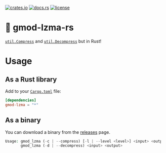 [![crates.io](https://img.shields.io/crates/v/gmod-lzma.svg)](https://crates.io/crates/gmod-lzma)
[![docs.rs](https://docs.rs/gmod-lzma/badge.svg)](https://docs.rs/gmod-lzma/)
[![license](https://img.shields.io/crates/l/gmod-lzma)](https://github.com/WilliamVenner/gmod-lzma-rs/blob/master/LICENSE)

# 🔮 gmod-lzma-rs

[`util.Compress`](https://wiki.facepunch.com/gmod/util.Compress) and [`util.Decompress`](https://wiki.facepunch.com/gmod/util.Decompress) but in Rust!

# Usage

## As a Rust library

Add to your [`Cargo.toml`](https://doc.rust-lang.org/cargo/reference/manifest.html) file:

```toml
[dependencies]
gmod-lzma = "*"
```

## As a binary

You can download a binary from the [releases](https://github.com/WilliamVenner/gmod-lzma-rs/releases) page.

```php
Usage: gmod_lzma (-c | --compress) [-l | --level <level>] <input> <output>
       gmod_lzma (-d | --decompress) <input> <output>
```
